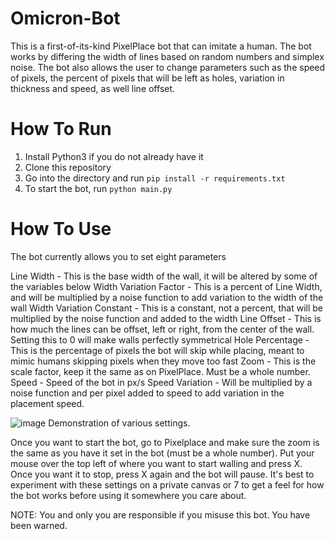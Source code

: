 # Omicron-Bot
This is a first-of-its-kind PixelPlace bot that can imitate a human. The bot works by differing the width of lines based on random numbers and simplex noise. The bot also allows the user to change parameters such as the speed of pixels, the percent of pixels that will be left as holes, variation in thickness and speed, as well line offset.

# How To Run
1. Install Python3 if you do not already have it
2. Clone this repository
3. Go into the directory and run `pip install -r requirements.txt`
4. To start the bot, run `python main.py`



# How To Use
The bot currently allows you to set eight parameters 

Line Width - This is the base width of the wall, it will be altered by some of the variables below
Width Variation Factor - This is a percent of Line Width, and will be multiplied by a noise function to add variation to the width of the wall
Width Variation Constant - This is a constant, not a percent, that will be multiplied by the noise function and added to the width
Line Offset - This is how much the lines can be offset, left or right, from the center of the wall. Setting this to 0 will make walls perfectly symmetrical
Hole Percentage - This is the percentage of pixels the bot will skip while placing, meant to mimic humans skipping pixels when they move too fast
Zoom - This is the scale factor, keep it the same as on PixelPlace. Must be a whole number.
Speed - Speed of the bot in px/s
Speed Variation - Will be multiplied by a noise function and per pixel added to speed to add variation in the placement speed.

![image](https://github.com/Omnislayer77/Omicron-Bot/assets/35577982/096f0385-800e-4583-8f37-7ab85cb69c2a)
Demonstration of various settings.

Once you want to start the bot, go to Pixelplace and make sure the zoom is the same as you have it set in the bot (must be a whole number). Put your mouse over the top left of where you want to start walling and press X. Once you want it to stop, press X again and the bot will pause. It's best to experiment with these settings on a private canvas or 7 to get a feel for how the bot works before using it somewhere you care about.

NOTE: You and only you are responsible if you misuse this bot. You have been warned.


